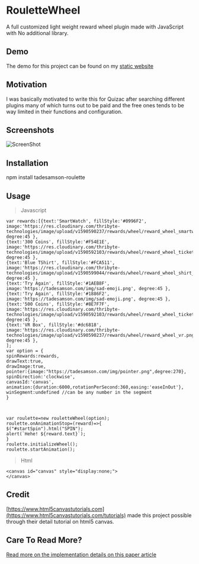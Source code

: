 # RouletteWheel
A full customized light weight reward wheel plugin made with JavaScript with No additional library. 

## Demo 
The demo for this project can be found on my [static website](https://tadesamson.com/roulette.html)

## Motivation
I was basically motivated to write this for Quizac after searching different plugins many of which turns out to be 
paid and the free ones tends to be way limited in their functions and configuration. 

## Screenshots
![ScreenShot](https://tadesamson.com/img/roulette_screenshot.gif)


## Installation
npm install tadesamson-roulette

## Usage

> Javascript

```
var rewards:[{text:'SmartWatch', fillStyle:'#0996F2', image:'https://res.cloudinary.com/thribyte-technologies/image/upload/v1590590237/rewards/wheel/reward_wheel_smartwatch.png', degree:45 },
{text:'300 Coins', fillStyle:'#F54E1E', image:'https://res.cloudinary.com/thribyte-technologies/image/upload/v1590592103/rewards/wheel/reward_wheel_ticket3.png', degree:45 },
{text:'Blue TShirt', fillStyle:'#FCA511', image:'https://res.cloudinary.com/thribyte-technologies/image/upload/v1590599044/rewards/wheel/reward_wheel_shirt_blue.png', degree:45 },
{text:'Try Again', fillStyle:'#1AEB8F', image:'https://tadesamson.com/img/sad-emoji.png', degree:45 },
{text:'Try Again', fillStyle:'#1886F2', image:'https://tadesamson.com/img/sad-emoji.png', degree:45 },
{text:'500 Coins', fillStyle:'#8E7F7F', image:'https://res.cloudinary.com/thribyte-technologies/image/upload/v1590592103/rewards/wheel/reward_wheel_ticket4.png', degree:45 },
{text:'VR Box', fillStyle:'#dc6818', image:'https://res.cloudinary.com/thribyte-technologies/image/upload/v1590590237/rewards/wheel/reward_wheel_vr.png', degree:45 },
];
var option = {
spinRewards:rewards,
drawText:true,
drawImage:true,
pointer:{image:"https://tadesamson.com/img/pointer.png",degree:270},
spinDirection:'clockwise',
canvasId:'canvas',
animation:{duration:6000,rotationPerSecond:360,easing:'easeInOut'},
winSegment:undefined //can be any number in the segment
}



var roulette=new rouletteWheel(option);
roulette.onAnimationStop=(reward)=>{
$("#startSpin").html("SPIN");
alert(`Hehe! ${reward.text}`);
}
roulette.initializeWheel();
roulette.startAnimation();

```

> Html
```
<canvas id="canvas" style="display:none;">
</canvas>
```

## Credit
[https://www.html5canvastutorials.com](https://www.html5canvastutorials.com/tutorials) made this project possible
through their detail tutorial on html5 canvas.


## Care To Read More? 
[Read more on the implementation details on this paper article](https://paper.dropbox.com/doc/QuizacWheel.js-Documentation--A5zBWH6Vxb2jV50NF9rPDhXMAg-X2Y3MlZ8ItfTYI0ZHYs1l)





